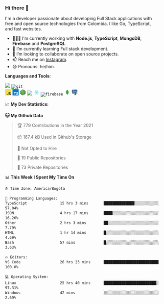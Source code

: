 ### Hi there 👋

I'm a developer passionate about developing Full Stack applications with free and open source technologies from Colombia. I like Go, TypeScript, and fast websites.

- 👨🏽‍💻 I'm currently working with **Node.js**, **TypeScript**, **MongoDB**, **Firebase** and **PostgreSQL**.
- 🌱 I’m currently learning Full stack development.
- 🚀 I’m looking to collaborate on open source projects.
- 📫   Reach me on [Instagram](https://instagram.com/nexckycort).
- 😄  Pronouns: he/him.

**Languages and Tools:**  

<code><img height="20"  src="https://upload.wikimedia.org/wikipedia/commons/2/2d/Visual_Studio_Code_1.18_icon.svg"></code>
<code><img src="https://www.vectorlogo.zone/logos/git-scm/git-scm-icon.svg" alt="git" height="20"/> </code>
<code><img height="20" src="https://raw.githubusercontent.com/github/explore/80688e429a7d4ef2fca1e82350fe8e3517d3494d/topics/javascript/javascript.png"></code>
<code><img height="20" src="https://raw.githubusercontent.com/github/explore/80688e429a7d4ef2fca1e82350fe8e3517d3494d/topics/typescript/typescript.png"></code>
<code><img height="20" src="https://raw.githubusercontent.com/github/explore/80688e429a7d4ef2fca1e82350fe8e3517d3494d/topics/nodejs/nodejs.png"></code>
<code><img height="20" src="https://deno.land/logo.svg"></code>
<code><img height="20" src="https://raw.githubusercontent.com/github/explore/80688e429a7d4ef2fca1e82350fe8e3517d3494d/topics/react/react.png"></code>
<code><img src="https://www.vectorlogo.zone/logos/firebase/firebase-icon.svg" alt="firebase"  height="20"/></code>
<code><img src="https://raw.githubusercontent.com/devicons/devicon/master/icons/mongodb/mongodb-original.svg"  height="20"/></code>
<code><img src="https://raw.githubusercontent.com/devicons/devicon/master/icons/postgresql/postgresql-original.svg" height="20"/></code>

<!-- Stats -->
📈 **My Dev Statistics:**  

<!-- waka time stats-->

<!--START_SECTION:waka-->
**🐱 My Github Data** 

> 🏆 779 Contributions in the Year 2021
 > 
> 📦 167.4 kB Used in Github's Storage 
 > 
> 🚫 Not Opted to Hire
 > 
> 📜 19 Public Repositories 
 > 
> 🔑 73 Private Repositories  
 > 
📊 **This Week I Spent My Time On** 

```text
⌚︎ Time Zone: America/Bogota

💬 Programming Languages: 
TypeScript               15 hrs 3 mins       ██████████████░░░░░░░░░░░   57.04% 
JSON                     4 hrs 17 mins       ████░░░░░░░░░░░░░░░░░░░░░   16.26% 
Other                    2 hrs 3 mins        ██░░░░░░░░░░░░░░░░░░░░░░░   7.79% 
HTML                     1 hr 14 mins        █░░░░░░░░░░░░░░░░░░░░░░░░   4.69% 
Bash                     57 mins             █░░░░░░░░░░░░░░░░░░░░░░░░   3.63%

🔥 Editors: 
VS Code                  26 hrs 23 mins      █████████████████████████   100.0%

💻 Operating System: 
Linux                    25 hrs 40 mins      ████████████████████████░   97.31% 
Windows                  42 mins             ░░░░░░░░░░░░░░░░░░░░░░░░░   2.69%

```


<!--END_SECTION:waka-->
